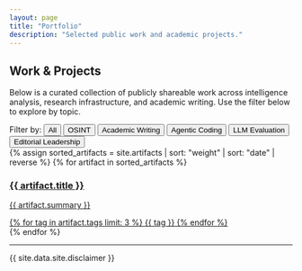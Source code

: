 ```yaml
---
layout: page
title: "Portfolio"
description: "Selected public work and academic projects."
---
```


## Work & Projects

Below is a curated collection of publicly shareable work across intelligence analysis, research infrastructure, and academic writing. Use the filter below to explore by topic.

<div class="filter-controls">
  <span class="filter-label">Filter by:</span>
  <button class="filter-tag active" data-filter="all">All</button>
  <button class="filter-tag" data-filter="OSINT">OSINT</button>
  <button class="filter-tag" data-filter="Academic Writing">Academic Writing</button>
  <button class="filter-tag" data-filter="Agentic Coding">Agentic Coding</button>
  <button class="filter-tag" data-filter="LLM Evaluation">LLM Evaluation</button>
  <button class="filter-tag" data-filter="Editorial Leadership">Editorial Leadership</button>
</div>

<div class="portfolio-grid">
  {% assign sorted_artifacts = site.artifacts | sort: "weight" | sort: "date" | reverse %}
  {% for artifact in sorted_artifacts %}
    <a href="{{ artifact.url }}" class="artifact-card" data-tags="{% for tag in artifact.tags %}{{ tag }}{% unless forloop.last %},{% endunless %}{% endfor %}">
      <h3>{{ artifact.title }}</h3>
      <p class="artifact-summary">{{ artifact.summary }}</p>
      <div class="artifact-tags">
        {% for tag in artifact.tags limit: 3 %}
          <span class="tag">{{ tag }}</span>
        {% endfor %}
      </div>
    </a>
  {% endfor %}
</div>

<script>
  document.querySelectorAll('.filter-tag').forEach(button => {
    button.addEventListener('click', function() {
      const filter = this.getAttribute('data-filter');

      // Update active state
      document.querySelectorAll('.filter-tag').forEach(btn => {
        btn.classList.remove('active');
      });
      this.classList.add('active');

      // Filter cards
      document.querySelectorAll('.artifact-card').forEach(card => {
        const tags = card.getAttribute('data-tags').split(',');
        if (filter === 'all' || tags.includes(filter)) {
          card.style.display = '';
        } else {
          card.style.display = 'none';
        }
      });
    });
  });
</script>

---

{{ site.data.site.disclaimer }}
